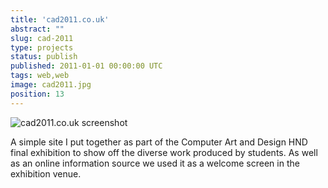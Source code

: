 ```yaml
---
title: 'cad2011.co.uk'
abstract: ""
slug: cad-2011
type: projects
status: publish
published: 2011-01-01 00:00:00 UTC
tags: web,web
image: cad2011.jpg
position: 13
---
```


![cad2011.co.uk
screenshot](/images/screen-shot-2012-09-30-at-175514_8039896013_o.png)

A simple site I put together as part of the Computer Art and Design HND
final exhibition to show off the diverse work produced by students. As
well as an online information source we used it as a welcome screen in
the exhibition venue.


